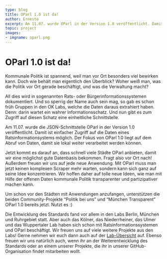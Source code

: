 ```yaml
---
type: blog
title: OParl 1.0 ist da!
author: Ernesto
excerpt: Am 11.07. wurde OParl in der Version 1.0 veröffentlicht. Damit ist einfacher Zugriff auf die Daten eines Ratsinformationsystems möglich.
topic: project
images:
- imgname: oparl.png
---
```


# OParl 1.0 ist da!

Kommunale Politik ist spannend, weil man vor Ort besonders viel bewirken kann. Doch wie behält man eigentlich den Überblick? Woher weiß man, was die Politik vor Ort gerade beschäftigt, und was die Verwaltung macht?

All dies wird in sogenannten Rats- oder Bürgerinformationssystemen dokumentiert. Und so sperrig der Name auch sein mag, so gab es schon früh Gruppen in den OK Labs, welche die Daten daraus extrahiert haben. Denn: darin wartet ein wahrer Informationsschatz. Und nun gibt es zum Zugriff auf diesen Schatz eine einheitliche Schnittstelle.

Am 11.07. wurde die JSON-Schnittstelle OParl in der Version 1.0 veröffentlicht. Damit ist einfacher Zugriff auf die Daten eines Ratsinformationsystems möglich. Der Fokus von OParl 1.0 liegt auf dem Abruf von Daten, damit sie lokal weiter verarbeitet werden können.

Jetzt kommt es darauf an, dass schnell viele Städte OParl anbieten, damit wir eine möglichst gute Datenbasis bekommen. Fragt also vor Ort nach! Außerdem freuen wir uns auf jede neue Anwendung. Mit OParl muss man jetzt keinen komplexen Scraper mehr warten, sondern kann sich ganz auf seine Idee konzentrieren. Wir hoffen daher auf tolle neue Ideen, wie man mit Hilfe der offenen Daten kommunale Politik transparenter und partizipativer machen kann.

Um schon vor den Städten mit Anwendungen anzufangen, unterstützen die beiden Community-Projekte “Politik bei uns” und “München Transparent” OParl 1.0 bereits jetzt. Nutzt es :)

Die Entwicklung des Standards fand vor allem in den Labs Berlin, München und Ruhrgebiet statt. Aber auch das Kölner, das Niederrheiner, das Ulmer und das Wuppertaler Lab haben sich schon mit Ratsinformationssystemen und OParl beschäftigt. Wir freuen uns auf viele weitere Projekte aus den Labs! Gerne nehmen wir euch dann auch auf der [Lab-Übersicht](https://oparl.org/initiatoren-und-unterstuetzer/) auf. Ebenso freuen wir uns natürlich auch, wenn ihr an der Weiterentwicklung des Standards oder an einem unserer Projekte, die ihr in unserer GitHub-Organisation findet mitarbeiten wollt.
